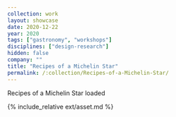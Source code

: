 ```yaml
---
collection: work
layout: showcase
date: 2020-12-22
year: 2020
tags: ["gastronomy", "workshops"]
disciplines: ["design-research"]
hidden: false
company: ""
title: "Recipes of a Michelin Star"
permalink: /:collection/Recipes-of-a-Michelin-Star/
---
```


Recipes of a Michelin Star loaded

{% include_relative ext/asset.md %}